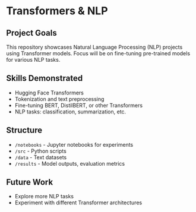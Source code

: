 # Transformers & NLP

## Project Goals
This repository showcases Natural Language Processing (NLP) projects using Transformer models. Focus will be on fine-tuning pre-trained models for various NLP tasks.

## Skills Demonstrated
- Hugging Face Transformers
- Tokenization and text preprocessing
- Fine-tuning BERT, DistilBERT, or other Transformers
- NLP tasks: classification, summarization, etc.

## Structure
- `/notebooks` - Jupyter notebooks for experiments
- `/src` - Python scripts
- `/data` - Text datasets
- `/results` - Model outputs, evaluation metrics

## Future Work
- Explore more NLP tasks
- Experiment with different Transformer architectures
